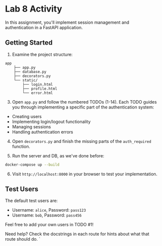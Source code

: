# Lab 8 Activity

In this assignment, you'll implement session management and authentication in a FastAPI application.

## Getting Started

1. Examine the project structure:

```
app
    ├── app.py
    ├── database.py
    ├── decorators.py
    └── static/
        ├── login.html
        ├── profile.html
        └── error.html
```

3. Open `app.py` and follow the numbered TODOs (1-14). Each TODO guides you through implementing a specific part of the authentication system:

- Creating users
- Implementing login/logout functionality
- Managing sessions
- Handling authentication errors

4. Open `decorators.py` and finish the missing parts of the `auth_required` function.

5. Run the server and DB, as we've done before:

```bash
docker-compose up --build
```

6. Visit `http://localhost:8000` in your browser to test your implementation.

## Test Users

The default test users are:

- Username: `alice`, Password: `pass123`
- Username: `bob`, Password: `pass456`

Feel free to add your own users in TODO #1!

Need help? Check the docstrings in each route for hints about what that route should do.
`